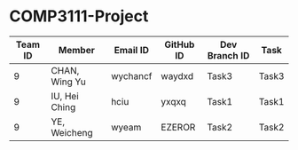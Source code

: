# COMP3111-Project
<table>

<thead>

<tr>

<th>Team ID</th>

<th>Member</th>

<th>Email ID</th>

<th>GitHub ID</th>

<th>Dev Branch ID</th>

<th>Task</th>

</tr>

</thead>

<tbody>

<tr>

<td>9</td>

<td>CHAN, Wing Yu</td>

<td>wychancf</td>

<td>waydxd</td>

<td>Task3</td>

<td>Task3</td>

</tr>

<tr>

<td>9</td>

<td>IU, Hei Ching</td>

<td>hciu</td>

<td>yxqxq</td>

<td>Task1</td>

<td>Task1</td>

</tr>

<tr>

<td>9</td>

<td>YE, Weicheng</td>

<td>wyeam</td>

<td>EZEROR</td>

<td>Task2</td>

<td>Task2</td>

</tr>

</tbody>

</table>
